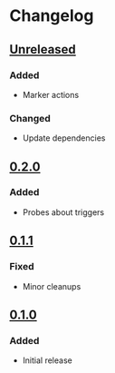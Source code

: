 # Changelog

## [Unreleased][]

[Unreleased]: https://github.com/chaostoolkit/chaostoolkit-honeycomb/compare/0.2.0...HEAD

### Added

- Marker actions

### Changed

- Update dependencies

## [0.2.0][]

[0.2.0]: https://github.com/chaostoolkit/chaostoolkit-honeycomb/compare/0.1.1...0.2.0

### Added

-   Probes about triggers

## [0.1.1][]

[0.1.1]: https://github.com/chaostoolkit/chaostoolkit-honeycomb/compare/0.1.0...0.1.1

### Fixed

-   Minor cleanups

## [0.1.0][]

[0.1.0]: https://github.com/chaostoolkit/chaostoolkit-honeycomb/tree/0.1.0

### Added

-   Initial release
